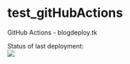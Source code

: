 # test_gitHubActions 
GitHub Actions - blogdeploy.tk

Status of last deployment:<br>
<img src="https//github.com/YuriiHamii/test_gitHubActions/workflows/My-GitHubActions-Basics/badge.svg?branch=main">
          
          
